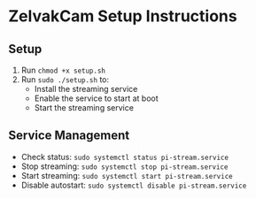 # ZelvakCam Setup Instructions

## Setup
1. Run `chmod +x setup.sh`
2. Run `sudo ./setup.sh` to:
   - Install the streaming service
   - Enable the service to start at boot
   - Start the streaming service

## Service Management
- Check status: `sudo systemctl status pi-stream.service`
- Stop streaming: `sudo systemctl stop pi-stream.service`
- Start streaming: `sudo systemctl start pi-stream.service`
- Disable autostart: `sudo systemctl disable pi-stream.service`
